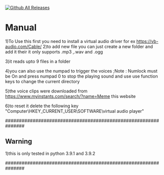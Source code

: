 [![Github All Releases](https://img.shields.io/github/downloads/ACE-012/audio-board/total)]()

# Manual

1)To Use this first you need to install a virtual audio driver for ex <https://vb-audio.com/Cable/> 
2)to add new file you can just create a new folder and add it their it only supports .mp3 ,.wav and .ogg

3)it reads upto 9 files in a folder

4)you can also use the numpad to trigger the voices ;Note : Numlock must be On and press numpad 0 to stop the playing sound and use use function keys to change the current directory

5)the voice clips were downloaded from <https://www.myinstants.com/search/?name=Meme> this website

6)to reset it delete the following key "Computer\HKEY_CURRENT_USER\SOFTWARE\virtual audio player"

###############################################################

## Warning

1)this is only tested in python 3.9.1 and 3.9.2

###############################################################
